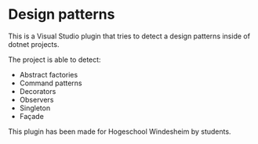 # Design patterns

This is a Visual Studio plugin that tries to detect a design patterns inside of dotnet projects.

The project is able to detect:

* Abstract factories
* Command patterns
* Decorators
* Observers
* Singleton
* Façade

This plugin has been made for Hogeschool Windesheim by students.

